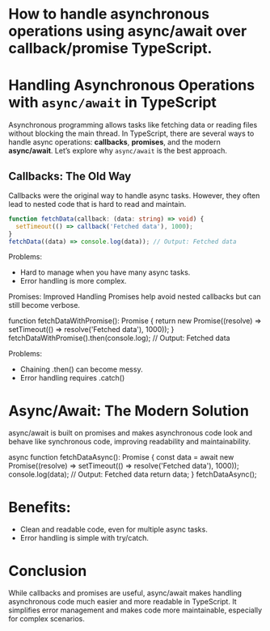 # How to handle asynchronous operations using async/await over callback/promise TypeScript.

# Handling Asynchronous Operations with `async/await` in TypeScript

Asynchronous programming allows tasks like fetching data or reading files without blocking the main thread. In TypeScript, there are several ways to handle async operations: **callbacks**, **promises**, and the modern **async/await**. Let’s explore why `async/await` is the best approach.

## Callbacks: The Old Way

Callbacks were the original way to handle async tasks. However, they often lead to nested code that is hard to read and maintain.

```typescript
function fetchData(callback: (data: string) => void) {
  setTimeout(() => callback('Fetched data'), 1000);
}
fetchData((data) => console.log(data)); // Output: Fetched data
```

Problems:

- Hard to manage when you have many async tasks.
- Error handling is more complex.

Promises: Improved Handling
Promises help avoid nested callbacks but can still become verbose.

function fetchDataWithPromise(): Promise<string> {
return new Promise((resolve) => setTimeout(() => resolve('Fetched data'), 1000));
}
fetchDataWithPromise().then(console.log); // Output: Fetched data

Problems:

- Chaining .then() can become messy.
- Error handling requires .catch()

# Async/Await: The Modern Solution

async/await is built on promises and makes asynchronous code look and behave like synchronous code, improving readability and maintainability.

async function fetchDataAsync(): Promise<string> {
const data = await new Promise<string>((resolve) => setTimeout(() => resolve('Fetched data'), 1000));
console.log(data); // Output: Fetched data
return data;
}
fetchDataAsync();

# Benefits:

- Clean and readable code, even for multiple async tasks.
- Error handling is simple with try/catch.

# Conclusion

While callbacks and promises are useful, async/await makes handling asynchronous code much easier and more readable in TypeScript. It simplifies error management and makes code more maintainable, especially for complex scenarios.

